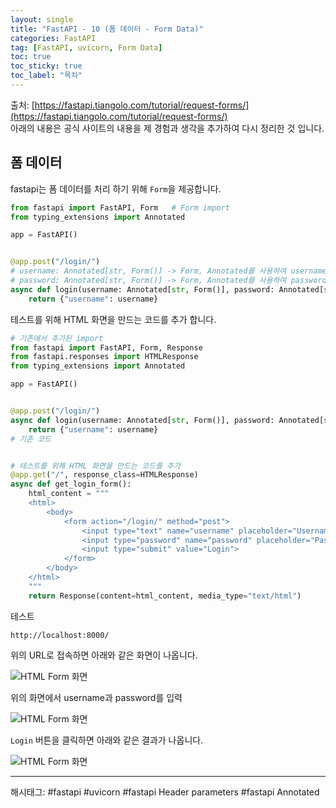 ```yaml
---
layout: single
title: "FastAPI - 10 (폼 데이터 - Form Data)"
categories: FastAPI
tag: [FastAPI, uvicorn, Form Data]
toc: true
toc_sticky: true
toc_label: "목차"
---
```

출처: [https://fastapi.tiangolo.com/tutorial/request-forms/](https://fastapi.tiangolo.com/tutorial/request-forms/)  
아래의 내용은 공식 사이트의 내용을 제 경험과 생각을 추가하여 다시 정리한 것 입니다.

## 폼 데이터

fastapi는 폼 데이터를 처리 하기 위해 `Form`을 제공합니다.

```python
from fastapi import FastAPI, Form   # Form import
from typing_extensions import Annotated

app = FastAPI()


@app.post("/login/")
# username: Annotated[str, Form()] -> Form, Annotated를 사용하여 username을 폼 데이터로 지정
# password: Annotated[str, Form()] -> Form, Annotated를 사용하여 password를 폼 데이터로 지정
async def login(username: Annotated[str, Form()], password: Annotated[str, Form()]):
    return {"username": username}
```

테스트를 위해 HTML 화면을 만드는 코드를 추가 합니다.

```python
# 기존에서 추가된 import
from fastapi import FastAPI, Form, Response
from fastapi.responses import HTMLResponse
from typing_extensions import Annotated

app = FastAPI()


@app.post("/login/")
async def login(username: Annotated[str, Form()], password: Annotated[str, Form()]):
    return {"username": username}
# 기존 코드


# 테스트를 위해 HTML 화면을 만드는 코드를 추가
@app.get("/", response_class=HTMLResponse)
async def get_login_form():
    html_content = """
    <html>
        <body>
            <form action="/login/" method="post">
                <input type="text" name="username" placeholder="Username">
                <input type="password" name="password" placeholder="Password">
                <input type="submit" value="Login">
            </form>
        </body>
    </html>
    """
    return Response(content=html_content, media_type="text/html")
```

테스트

```text
http://localhost:8000/
```

위의 URL로 접속하면 아래와 같은 화면이 나옵니다.

![HTML Form 화면]({{site.url}}/images/fastapi/fastapi-10_01.png)

위의 화면에서 username과 password를 입력 

![HTML Form 화면]({{site.url}}/images/fastapi/fastapi-10_02.png)

`Login` 버튼을 클릭하면 아래와 같은 결과가 나옵니다.

<!--
```json
{"username":"username"}
```
-->

![HTML Form 화면]({{site.url}}/images/fastapi/fastapi-10_03.png)

---

해시태그: #fastapi #uvicorn #fastapi Header parameters #fastapi Annotated
